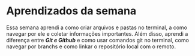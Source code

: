 # Aprendizados da semana

Essa semana aprendi a como criar arquivos e pastas no terminal, a como navegar por ele e coletar informações importantes. Além disso, aprendi a diferença entre ***Git e Github*** e como usar comandos git no terminal, como navegar por branchs e como linkar o repositório local com o remoto.